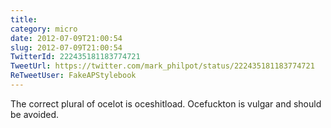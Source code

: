 ```yaml
---
title: 
category: micro
date: 2012-07-09T21:00:54
slug: 2012-07-09T21:00:54
TwitterId: 222435181183774721
TweetUrl: https://twitter.com/mark_philpot/status/222435181183774721
ReTweetUser: FakeAPStylebook
---
```


<i class="fa fa-retweet" aria-hidden="true"></i> The correct plural of ocelot is oceshitload. Ocefuckton is vulgar and should be avoided.